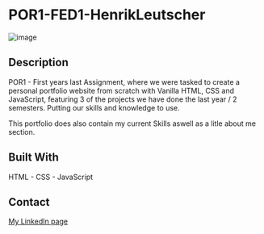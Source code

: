 # POR1-FED1-HenrikLeutscher

![image](https://i.imgur.com/TqGEojX.png)

## Description

POR1 - First years last Assignment, where we were tasked to create a personal portfolio website from scratch with Vanilla HTML, CSS and JavaScript, featuring 3 of the projects we have done the last year / 2 semesters. Putting our skills and knowledge to use.

This portfolio does also contain my current Skills aswell as a litle about me section.

## Built With

HTML - CSS - JavaScript

## Contact

[My LinkedIn page](https://www.linkedin.com/in/henrik-leutscher/)

